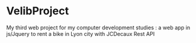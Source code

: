 # VelibProject
My third web project for my computer development studies : a web app in js/Jquery to rent a bike in Lyon city with JCDecaux Rest API
